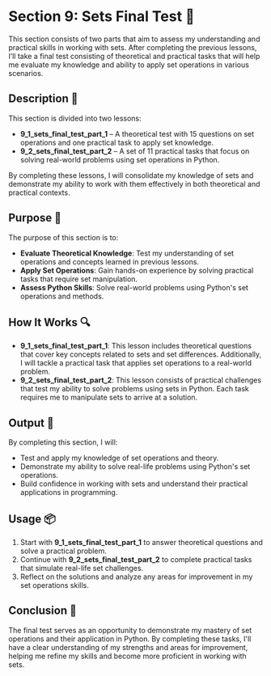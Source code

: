 # Section 9: Sets Final Test 🏁

This section consists of two parts that aim to assess my understanding and practical skills in working with sets.
After completing the previous lessons, I’ll take a final test consisting of theoretical and practical tasks that will help me evaluate my knowledge and ability to apply set operations in various scenarios.

## Description 📝

This section is divided into two lessons:

-   **9_1_sets_final_test_part_1** – A theoretical test with 15 questions on set operations and one practical task to apply set knowledge.
-   **9_2_sets_final_test_part_2** – A set of 11 practical tasks that focus on solving real-world problems using set operations in Python.

By completing these lessons, I will consolidate my knowledge of sets and demonstrate my ability to work with them effectively in both theoretical and practical contexts.

## Purpose 🎯

The purpose of this section is to:

-   **Evaluate Theoretical Knowledge**: Test my understanding of set operations and concepts learned in previous lessons.
-   **Apply Set Operations**: Gain hands-on experience by solving practical tasks that require set manipulation.
-   **Assess Python Skills**: Solve real-world problems using Python's set operations and methods.

## How It Works 🔍

-   **9_1_sets_final_test_part_1**: This lesson includes theoretical questions that cover key concepts related to sets and set differences.
    Additionally, I will tackle a practical task that applies set operations to a real-world problem.
-   **9_2_sets_final_test_part_2**: This lesson consists of practical challenges that test my ability to solve problems using sets in Python.
    Each task requires me to manipulate sets to arrive at a solution.

## Output 📜

By completing this section, I will:

-   Test and apply my knowledge of set operations and theory.
-   Demonstrate my ability to solve real-life problems using Python's set operations.
-   Build confidence in working with sets and understand their practical applications in programming.

## Usage 📦

1. Start with **9_1_sets_final_test_part_1** to answer theoretical questions and solve a practical problem.
2. Continue with **9_2_sets_final_test_part_2** to complete practical tasks that simulate real-life set challenges.
3. Reflect on the solutions and analyze any areas for improvement in my set operations skills.

## Conclusion 🚀

The final test serves as an opportunity to demonstrate my mastery of set operations and their application in Python.
By completing these tasks, I'll have a clear understanding of my strengths and areas for improvement, helping me refine my skills and become more proficient in working with sets.
